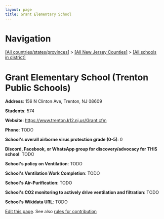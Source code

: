```yaml
---
layout: page
title: Grant Elementary School
---
```

# Navigation

[[All countries/states/provinces]](../../..) > [[All New Jersey Counties]](../..) > [[All schools in district]](..)

# Grant Elementary School (Trenton Public Schools)

**Address**: 159 N Clinton Ave, Trenton, NJ 08609

**Students**: 574

**Website**: <https://www.trenton.k12.nj.us/Grant.cfm>

**Phone**: TODO

**School's overall airborne virus protection grade (0-5)**: 0

**Discord, Facebook, or WhatsApp group for discovery/advocacy for THIS school**: TODO

**School's policy on Ventilation**: TODO

**School's Ventilation Work Completion**: TODO

**School's Air-Purification**: TODO

**School's CO2 monitoring to actively drive ventilation and filtration**: TODO

**School's Wikidata URL**: TODO


[Edit this page](https://github.com/ventilate-schools/NJ/edit/main/./Mercer/Trenton_Public_Schools/Grant_Elementary_School.md). See also [rules for contribution](../../../contribution-rules/)
